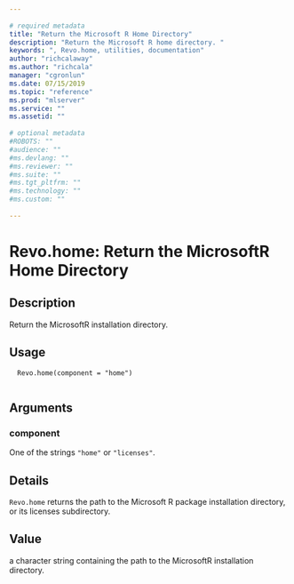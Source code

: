 ```yaml
--- 
 
# required metadata 
title: "Return the Microsoft R Home Directory" 
description: "Return the Microsoft R home directory. " 
keywords: ", Revo.home, utilities, documentation" 
author: "richcalaway"
ms.author: "richcala" 
manager: "cgronlun" 
ms.date: 07/15/2019
ms.topic: "reference" 
ms.prod: "mlserver" 
ms.service: "" 
ms.assetid: "" 
 
# optional metadata 
#ROBOTS: "" 
#audience: "" 
#ms.devlang: "" 
#ms.reviewer: "" 
#ms.suite: "" 
#ms.tgt_pltfrm: "" 
#ms.technology: "" 
#ms.custom: "" 
 
--- 
```

 
 
 
 # Revo.home: Return the MicrosoftR Home Directory 
 ## Description
 Return the MicrosoftR installation directory.
 
 
 ## Usage

```   
  Revo.home(component = "home")
 
```
 
 
 ## Arguments

   
    
 ### component
 One of the strings `"home"` or `"licenses"`.  
  
 
 
 ## Details
 
`Revo.home` returns the path to the Microsoft R package installation directory, or its licenses subdirectory. 
 
 
 ## Value
 
a character string containing the path to the
MicrosoftR installation directory. 
 
 
 
 
 
